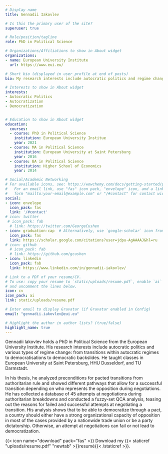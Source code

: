 ```yaml
---
# Display name
title: Gennadii Iakovlev

# Is this the primary user of the site?
superuser: true

# Role/position/tagline
role: PhD in Political Science

# Organizations/Affiliations to show in About widget
organizations:
- name: European University Institute
  url: https://www.eui.eu/

# Short bio (displayed in user profile at end of posts)
bio: My research interests include autocratic politics and regime change.

# Interests to show in About widget
interests:
- Autocratic Politics
- Autocratization
- Democratization


# Education to show in About widget
education:
  courses:
  - course: PhD in Political Science
    institution: European University Institue
    year: 2021
  - course: MA in Political Science
    institution: European University at Saint Petersburg
    year: 2016
  - course: BA in Political Science
    institution: Higher School of Economics
    year: 2014

# Social/Academic Networking
# For available icons, see: https://wowchemy.com/docs/getting-started/page-builder/#icons
#   For an email link, use "fas" icon pack, "envelope" icon, and a link in the
#   form "mailto:your-email@example.com" or "/#contact" for contact widget.
social:
- icon: envelope
  icon_pack: fas
  link: '/#contact'
# icon: twitter
 # icon_pack: fab
  # link: https://twitter.com/GeorgeCushen
- icon: graduation-cap  # Alternatively, use `google-scholar` icon from `ai` icon pack
  icon_pack: fas
  link: https://scholar.google.com/citations?user=jdpu-AgAAAAJ&hl=ru
# icon: github
  # icon_pack: fab
  # link: https://github.com/gcushen
- icon: linkedin
  icon_pack: fab
  link: https://www.linkedin.com/in/gennadii-iakovlev/

# Link to a PDF of your resume/CV.
# To use: copy your resume to `static/uploads/resume.pdf`, enable `ai` icons in `params.toml`, 
# and uncomment the lines below.
icon: cv
icon_pack: ai
link: static/uploads/resume.pdf

# Enter email to display Gravatar (if Gravatar enabled in Config)
email: "gennadii.iakovlev@eui.eu"

# Highlight the author in author lists? (true/false)
highlight_name: true
---
```

Gennadii Iakovlev holds a PhD in Political Science from the European University Institute.  His research interests include autocratic politics and various types of regime change: from transitions within autocratic regimes to democratisations to democratic backslides. He taught classes in European University at Saint Petersburg, HHU Dusseldorf, and TU Darmstadt.

In his thesis, he analyzed preconditions for pacted transitions from authoritarian rule and showed different pathways that allow for a successful transition depending on who represents the opposition during negotiations. He has collected a database of 45 attempts at negotiations during authoritarian breakdowns and conducted a fuzzy-set QCA analysis, teasing out the reasons for failed and successful attempts at negotiating a transition. His analysis shows that to be able to democratize through a pact, a country should either have a strong organizational capacity of opposition in most of the cases provided by a nationwide trade union or be a party dictatorship. Otherwise, an attempt at negotiations can fail or not lead to democratization.

{{< icon name="download" pack="fas" >}} Download my {{< staticref "uploads/resume.pdf" "newtab" >}}resumé{{< /staticref >}}.
